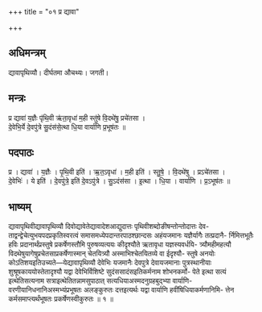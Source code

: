 +++
title = "०१ प्र द्यावा"

+++
## अधिमन्त्रम्
द्यावापृथिव्यौ। दीर्घतमा औचथ्यः। जगती।

## मन्त्रः
प्र द्यावा॑ य॒ज्ञैः पृ॑थि॒वी ऋ॑ता॒वृधा॑ म॒ही स्तु॑षे वि॒दथे॑षु॒ प्रचे॑तसा ।  
दे॒वेभि॒र्ये दे॒वपु॑त्रे सु॒दंस॑से॒त्था धि॒या वार्या॑णि प्र॒भूष॑तः ॥

## पदपाठः
प्र । द्यावा॑ । य॒ज्ञैः । पृ॒थि॒वी इति॑ । ऋ॒त॒ऽवृधा॑ । म॒ही इति॑ । स्तु॒षे॒ । वि॒दथे॑षु । प्रऽचे॑तसा ।  
दे॒वेभिः॑ । ये इति॑ । दे॒वपु॑त्रे॒ इति॑ दे॒वऽपु॑त्रे । सु॒ऽदंस॑सा । इ॒त्था । धि॒या । वार्या॑णि । प्र॒ऽभूष॑तः ॥

## भाष्यम्
द्यावापृथिवीद्यावापृथिव्यौ दिवोद्यावेतेद्यावादेशआद्युदात्तः पृथिवीशब्दोङीषन्तोन्तोदात्तः देव- ताद्वन्द्वेचेत्युभयपदप्रकृतिस्वरत्वं समासमध्येपदान्तरपाठश्छान्दसः अहंयजमानः यज्ञैर्यागैः तत्प्रदानै- र्निमित्तभूतैः हविः प्रदानार्थंप्रस्तुषे प्रकर्षेणस्तौमि पुरुषव्यत्ययः कीदृश्यौते ऋतावृधा यज्ञस्यवर्धयि- त्र्यौमहीमहत्यौ विदथेषुयागेषुप्रचेतसाप्रकर्षेणास्मान् चेतयित्र्यौ अस्माभिश्चेतयितव्ये वा ईदृश्यौ- स्तुषे अनयोः कोऽतिशयइतिउच्यते—येद्यावापृथिव्यौ देवेभिः यजमानैः देवपुत्रे देवायजमानाः पुत्रस्थानीयाः शुश्रूषकाययोस्तेतादृश्यौ यद्वा देवेभिर्विशिष्टे सुदंससादंसइतिकर्मनाम शोभनकर्मो- पेते इत्था सत्यं इत्थेतिसत्यनाम सत्राइत्थेतितन्नामसुपाठात् सत्यधियाअस्मदनुग्रहबुद्भ्या वार्याणि- वरणीयानिधनानिअस्मभ्यंप्रभूषतः अलङ्कुरुतः दत्तइत्यर्थः यद्वा वार्याणि हवींषिधियाकर्मणानिमि- त्तेन कर्मसमाप्त्यर्थंभूषतः प्रकर्षेणस्वीकुरुतः ॥ १ ॥